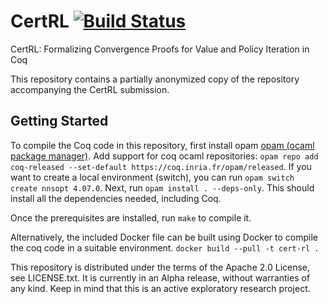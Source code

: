 # CertRL [![Build Status](https://travis-ci.com/CertRL/CertRLanon.svg?branch=master)](https://travis-ci.com/CertRL/CertRLanon)
CertRL: Formalizing Convergence Proofs for Value and Policy Iteration in Coq

This repository contains a partially anonymized copy of the repository accompanying the CertRL submission.

## Getting Started

To compile the Coq code in this repository, first install opam [opam (ocaml package manager)](https://opam.ocaml.org/).
Add support for coq ocaml repositories: `opam repo add coq-released --set-default https://coq.inria.fr/opam/released`.
If you want to create a local environment (switch), you can run `opam switch create nnsopt 4.07.0`.
Next, run `opam install . --deps-only`.  This should install all the dependencies needed, including Coq.

Once the prerequisites are installed, run `make` to compile it.

Alternatively, the included Docker file can be built using Docker to compile the coq code in a suitable environment.
`docker build --pull -t cert-rl .`


This repository is distributed under the terms of the Apache 2.0 License, see LICENSE.txt.
It is currently in an Alpha release, without warranties of any kind.  Keep in mind that this is an active exploratory research project.
